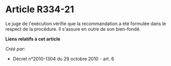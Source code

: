 # Article R334-21

Le juge de l'exécution vérifie que la recommandation a été formulée dans le respect de la procédure. Il s'assure en outre de
son bien-fondé.

**Liens relatifs à cet article**

_Créé par_:

  - Décret n°2010-1304 du 29 octobre 2010 - art. 6
